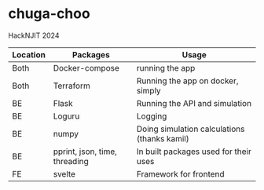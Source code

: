 # chuga-choo
HackNJIT 2024

| Location  |   Packages        |    Usage        | 
|-----------|-------------------|-----------------|
| Both      | Docker-compose    | running the app |
| Both      | Terraform         | Running the app on docker, simply |
| BE        | Flask             | Running the API and simulation |
| BE        | Loguru            | Logging |
| BE        | numpy             | Doing simulation calculations (thanks kamil) | 
| BE        | pprint, json, time, threading | In built packages used for their uses |
| FE        | svelte            | Framework for frontend |
